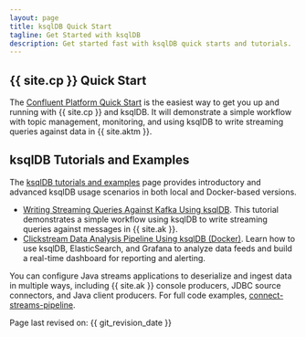 ```yaml
---
layout: page
title: ksqlDB Quick Start
tagline: Get Started with ksqlDB
description: Get started fast with ksqlDB quick starts and tutorials.
---
```


{{ site.cp }} Quick Start
-------------------------

The [Confluent Platform Quick Start](https://docs.confluent.io/current/quickstart/index.html)
is the easiest way to get you up and running with {{ site.cp }} and
ksqlDB. It will demonstrate a simple workflow with topic management,
monitoring, and using ksqlDB to write streaming queries against data
in {{ site.aktm }}.

ksqlDB Tutorials and Examples
-----------------------------

The [ksqlDB tutorials and examples](tutorials/index.md)
page provides introductory and advanced ksqlDB usage scenarios in both
local and Docker-based versions.

- [Writing Streaming Queries Against Kafka Using ksqlDB](tutorials/index.md).
This tutorial demonstrates a simple workflow using ksqlDB to write
streaming queries against messages in {{ site.ak }}.
- [Clickstream Data Analysis Pipeline Using ksqlDB (Docker)](tutorials/clickstream-docker.md).
Learn how to use ksqlDB, ElasticSearch, and Grafana to analyze
data feeds and build a real-time dashboard for reporting and
alerting.

You can configure Java streams applications to deserialize and
ingest data in multiple ways, including {{ site.ak }} console
producers, JDBC source connectors, and Java client producers. For
full code examples,
[connect-streams-pipeline](https://github.com/confluentinc/examples/tree/master/connect-streams-pipeline).

Page last revised on: {{ git_revision_date }}
